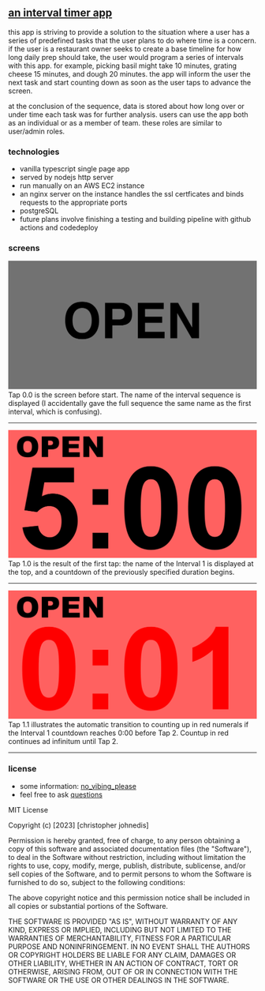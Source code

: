 ## [an interval timer app](https://timer.chrisjohnedis.com)

this app is striving to provide a solution to the situation where a user has a series of predefined tasks that the user plans to do where time is a concern. if the user is a restaurant owner seeks to create a base timeline for how long daily prep should take, the user would program a series of intervals with this app. for example, picking basil might take 10 minutes, grating cheese 15 minutes, and dough 20 minutes. the app will inform the user the next task and start counting down as soon as the user taps to advance the screen.

at the conclusion of the sequence, data is stored about how long over or under time each task was for further analysis. users can use the app both as an individual or as a member of team. these roles are similar to user/admin roles.

### technologies

- vanilla typescript single page app
- served by nodejs http server
- run manually on an AWS EC2 instance
- an nginx server on the instance handles the ssl certficates and binds requests to the appropriate ports
- postgreSQL
- future plans involve finishing a testing and building pipeline with github actions and codedeploy

### screens

<img src='./client/public/Interval Timer TAP 0.0 START SCREEN.jpg' />
Tap 0.0 is the screen before start. The name of the interval sequence is displayed (I accidentally gave the full sequence the same name as the first interval, which is confusing).

---

<img src='./client/public/Interval Timer TAP 1.0 COUNTDOWN.jpg' />
Tap 1.0 is the result of the first tap: the name of the Interval 1 is displayed at the top, and a countdown of the previously specified duration begins.

---

<img src='./client/public/Interval Timer TAP 1.1 OVERTIME.jpg' />
Tap 1.1 illustrates the automatic transition to counting up in red numerals if the Interval 1 countdown reaches 0:00 before Tap 2. Countup in red continues ad infinitum until Tap 2.

---




<!---
---

<img src='./client/public/Interval Timer TAP 2.0 COUNTDOWN.jpg' />
Tap 2.0 illustrates the PLUS/MINUS option deselected: finishing the preceding interval over/under time does not add or subtract time from the following interval.


---

<img src='./client/public/Interval Timer TAP 3.0 UNDERTIME.jpg' />
Tap 3.0 illustrates the initiation of an early tap to end Interval 2.

---

<img src='./client/public/Interval Timer TAP 3.1 ROLLOVER.jpg' />
Tap 3.1 shows the result of that early tap with the PLUS/MINUS option selected: the balance of the time from Interval 2 has been added to the normally-allotted time for Interval 3, which immediately starts counting down as it would under normal conditions; the addition of time is indicated by a change to blue digits.

---

<img src='./client/public/Interval Timer TAP 3.2 REGULAR.jpg' />
Tap 3.2 illustrates a change back to black digits once the added time from the previous interval has elapsed.

---

<img src='./client/public/Interval Timer TAP 4.0 OVERTIME.jpg' />
Tap 4.0 illustrates the initiation of a late tap to end Interval 3; the clock has started counting up from 0:00. Red digits indicate overtime.

---

<img src='./client/public/Interval Timer TAP 4.1 COUNTDOWN-DOCKED.jpg' />
Tap 4.1 shows the result of the late tap: the overage from Interval 3 has been subtracted from the time normally allotted for Interval 4. This abbreviated period is indicated by a change to yellow digits; they will remain yellow for the duration of Interval 4 (switching to red if Interval 4 runs long, of course).

I think this covers all the options I mentioned, at least as far as the bulk of the UI is concerned. Obviously it needs some kind of menu for editing interval names / durations / colors and toggling the plus/minus option.

### logic

CUSTOMIZABLE OPTIONS:
Number of intervals
Duration of each interval
Name of each interval
Color of each interval

MAIN SCREEN BEFORE START: Display sequence name, full screen, neutral background

MAIN SCREEN AFTER START:  Display interval name, top ¼ of screen, display countdown clock, bottom ¾ of screen; background color=custom interval color

Single screen tap to start sequence (whole screen is a button).

Once sequence begins, only two user inputs are accepted. Single tap = start next interval in sequence, four taps = stop and reset entire sequence.

At screen tap 1:
First interval starts:
Big digital clock counts down from the specified duration (minute:second)
Background color corresponds to current interval
At elapsed time:
Three-second alarm sounds
Digits change color (e.g. from black to red)
Clock begins counting up
At screen tap 2:
Next interval starts, etc…

IF screen is tapped early
THEN next interval begins
AND remaining time from short interval is recorded
(which interval? amount under time? time and date?)

IF screen is tapped late
THEN next interval begins
AND overtime from long interval is recorded
	(which interval? amount over time? time and date?)

OPTION (can be toggled on or off):
overtime/undertime is automatically subtracted/added to next interval
digits change color to indicate extended or abbreviated duration
IF PREVIOUS UNDERAGE:
digits white until time added to subsequent interval has elapsed
IF PREVIOUS OVERAGE:
digits red for entire duration of subsequent abbreviated interval

Custom sequences of intervals can be named and stored (e.g. “Opening Shift,” “Monday Workout,” etc.)

FANCY EXTRAS: haptic feedback/sound at screen tap; good typeface; good alarm sound(s); display interval number in front of interval name (toggle on/off); only display hours/minutes when interval duration is long enough to make them relevant

OTHER POSSIBLE USER INPUTS:
Double screen tap: Restarts interval
Triple screen tap: Restarts entire sequence of intervals
BUT…
Probability of user error high
This functionality not useful for me, although it would likely broaden utility / marketability

--->

### license

- some information: [no_vibing_please](chrisjohnedis.com)
- feel free to ask [questions](christopher.johnedis@gmail.com)

MIT License

Copyright (c) [2023] [christopher johnedis]

Permission is hereby granted, free of charge, to any person obtaining a copy
of this software and associated documentation files (the "Software"), to deal
in the Software without restriction, including without limitation the rights
to use, copy, modify, merge, publish, distribute, sublicense, and/or sell
copies of the Software, and to permit persons to whom the Software is
furnished to do so, subject to the following conditions:

The above copyright notice and this permission notice shall be included in all
copies or substantial portions of the Software.

THE SOFTWARE IS PROVIDED "AS IS", WITHOUT WARRANTY OF ANY KIND, EXPRESS OR
IMPLIED, INCLUDING BUT NOT LIMITED TO THE WARRANTIES OF MERCHANTABILITY,
FITNESS FOR A PARTICULAR PURPOSE AND NONINFRINGEMENT. IN NO EVENT SHALL THE
AUTHORS OR COPYRIGHT HOLDERS BE LIABLE FOR ANY CLAIM, DAMAGES OR OTHER
LIABILITY, WHETHER IN AN ACTION OF CONTRACT, TORT OR OTHERWISE, ARISING FROM,
OUT OF OR IN CONNECTION WITH THE SOFTWARE OR THE USE OR OTHER DEALINGS IN THE
SOFTWARE.
